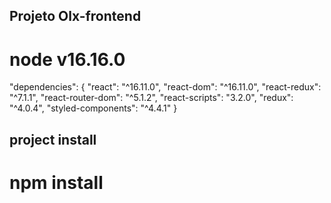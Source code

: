## Projeto Olx-frontend
# node v16.16.0
"dependencies": {
    "react": "^16.11.0",
    "react-dom": "^16.11.0",
    "react-redux": "^7.1.1",
    "react-router-dom": "^5.1.2",
    "react-scripts": "3.2.0",
    "redux": "^4.0.4",
    "styled-components": "^4.4.1"
  }

## project install
# npm install